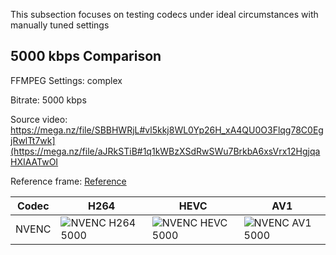 This subsection focuses on testing codecs under ideal circumstances with manually tuned settings

## 5000 kbps Comparison


FFMPEG Settings: complex

Bitrate: 5000 kbps

Source video: https://mega.nz/file/SBBHWRjL#vl5kkj8WL0Yp26H_xA4QU0O3Flqg78C0EgjRwlTt7wk](https://mega.nz/file/aJRkSTiB#1q1kWBzXSdRwSWu7BrkbA6xsVrx12HgjqaHXIAATwOI

Reference frame: [Reference](https://user-images.githubusercontent.com/62084776/214818735-23952a65-bd8e-4975-ae19-06bb7bf40f02.png)

| Codec  | H264 | HEVC | AV1 |
| ------------- | ------------- | ------------- | ------------- |
| NVENC |![NVENC H264 5000](https://user-images.githubusercontent.com/62084776/214818178-c68d551b-fe94-4c82-b793-5d7f2f22a840.png) | ![NVENC HEVC 5000](https://user-images.githubusercontent.com/62084776/214818260-9c297a93-7664-4978-abb8-86f9b1e8bc24.png) | ![NVENC AV1 5000](https://user-images.githubusercontent.com/62084776/214818349-79165107-f08a-4fc7-9550-1241c5420700.png) 

  
</p>
</details>

